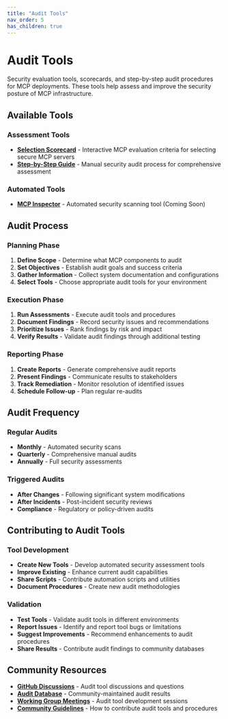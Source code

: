 ```yaml
---
title: "Audit Tools"
nav_order: 5
has_children: true
---
```


# Audit Tools

Security evaluation tools, scorecards, and step-by-step audit procedures for MCP deployments. These tools help assess and improve the security posture of MCP infrastructure.

## Available Tools

### Assessment Tools
- **[Selection Scorecard](scorecard.md)** - Interactive MCP evaluation criteria for selecting secure MCP servers
- **[Step-by-Step Guide](step-by-step-guide.md)** - Manual security audit process for comprehensive assessment

### Automated Tools
- **[MCP Inspector](mcp-inspector.md)** - Automated security scanning tool (Coming Soon)

## Audit Process

### Planning Phase
1. **Define Scope** - Determine what MCP components to audit
2. **Set Objectives** - Establish audit goals and success criteria
3. **Gather Information** - Collect system documentation and configurations
4. **Select Tools** - Choose appropriate audit tools for your environment

### Execution Phase
1. **Run Assessments** - Execute audit tools and procedures
2. **Document Findings** - Record security issues and recommendations
3. **Prioritize Issues** - Rank findings by risk and impact
4. **Verify Results** - Validate audit findings through additional testing

### Reporting Phase
1. **Create Reports** - Generate comprehensive audit reports
2. **Present Findings** - Communicate results to stakeholders
3. **Track Remediation** - Monitor resolution of identified issues
4. **Schedule Follow-up** - Plan regular re-audits

## Audit Frequency

### Regular Audits
- **Monthly** - Automated security scans
- **Quarterly** - Comprehensive manual audits
- **Annually** - Full security assessments

### Triggered Audits
- **After Changes** - Following significant system modifications
- **After Incidents** - Post-incident security reviews
- **Compliance** - Regulatory or policy-driven audits

## Contributing to Audit Tools

### Tool Development
- **Create New Tools** - Develop automated security assessment tools
- **Improve Existing** - Enhance current audit capabilities
- **Share Scripts** - Contribute automation scripts and utilities
- **Document Procedures** - Create new audit methodologies

### Validation
- **Test Tools** - Validate audit tools in different environments
- **Report Issues** - Identify and report tool bugs or limitations
- **Suggest Improvements** - Recommend enhancements to audit procedures
- **Share Results** - Contribute audit findings to community databases

## Community Resources

- **[GitHub Discussions](https://github.com/orgs/ModelContextProtocol-Security/discussions)** - Audit tool discussions and questions
- **[Audit Database](https://github.com/ModelContextProtocol-Security/audit-db)** - Community-maintained audit results
- **[Working Group Meetings](../events/)** - Audit tool development sessions
- **[Community Guidelines](../community/)** - How to contribute audit tools and procedures
